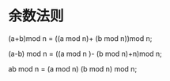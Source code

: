 # 余数法则

(a+b)mod n =  ((a mod n)+ (b mod n))mod n;

(a-b) mod n = ((a mod n )- (b mod n)+n)mod n;

ab mod n = (a mod n) (b mod n) mod n;
